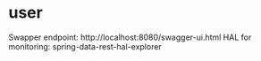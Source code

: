 # user
Swapper endpoint: http://localhost:8080/swagger-ui.html
HAL for monitoring: spring-data-rest-hal-explorer 